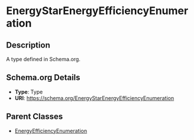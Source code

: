 # EnergyStarEnergyEfficiencyEnumeration

## Description
A type defined in Schema.org.

## Schema.org Details
- **Type**: Type
- **URI**: https://schema.org/EnergyStarEnergyEfficiencyEnumeration

## Parent Classes
- [EnergyEfficiencyEnumeration](../EnergyEfficiencyEnumeration.md)

